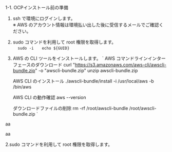 1-1. OCPインストール前の準備  

 1. ssh で環境にログインします。  
    ※ AWS のアカウント情報は環境払い出した後に受信するメールでご確認ください。
 2. sudo コマンドを利用して root 権限を取得します。  
`   sudo -i  `
`   echo ${GUID}  `

 3. AWS の CLI ツールをインストールします。
`    AWS コマンドラインインターフェースのダウンロード
    curl "https://s3.amazonaws.com/aws-cli/awscli-bundle.zip" -o "awscli-bundle.zip"
    unzip awscli-bundle.zip
  
    AWS CLI のインストール
    ./awscli-bundle/install -i /usr/local/aws -b /bin/aws

    AWS CLI の動作確認
    aws --version

    ダウンロードファイルの削除
    rm -rf /root/awscli-bundle /root/awscli-bundle.zip `
    
aa

 
 
 aa




 2.sudo コマンドを利用して root 権限を取得します。  
